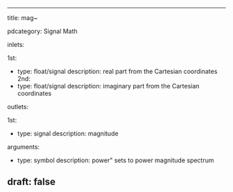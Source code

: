 --- 


title: mag~

pdcategory: Signal Math

inlets:

  1st:
  - type: float/signal
    description: real part from the Cartesian coordinates
  2nd:
  - type: float/signal
    description: imaginary part from the Cartesian coordinates

outlets:

  1st:
  - type: signal
    description: magnitude

arguments:
  - type: symbol
    description: power" sets to power magnitude spectrum





draft: false
---